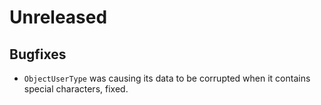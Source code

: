 # Unreleased

## Bugfixes

- `ObjectUserType` was causing its data to be corrupted when it contains special
  characters, fixed.
